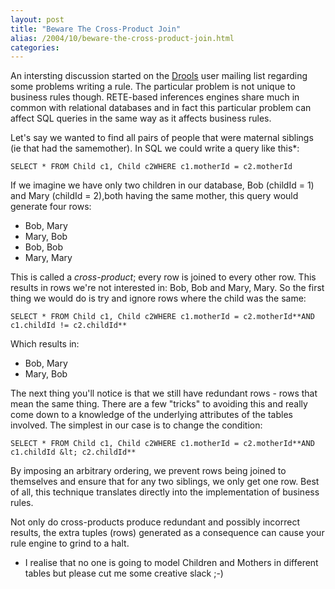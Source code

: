 ```yaml
---
layout: post
title: "Beware The Cross-Product Join"
alias: /2004/10/beware-the-cross-product-join.html
categories:
---
```

An intersting discussion started on the [Drools](http://drools.`haus.org) user mailing list regarding some problems writing a rule. The particular problem is not unique to business rules though. RETE-based inferences engines share much in common with relational databases and in fact this particular problem can affect SQL queries in the same way as it affects business rules.

Let's say we wanted to find all pairs of people that were maternal siblings (ie that had the samemother). In SQL we could write a query like this*:

```
SELECT * FROM Child c1, Child c2WHERE c1.motherId = c2.motherId
```

If we imagine we have only two children in our database, Bob (childId = 1) and Mary (childId = 2),both having the same mother, this query would generate four rows:

* Bob, Mary
* Mary, Bob
* Bob, Bob
* Mary, Mary

This is called a _cross-product_; every row is joined to every other row. This results in rows we're not interested in: Bob, Bob and Mary, Mary. So the first thing we would do is try and ignore rows where the child was the same:

```
SELECT * FROM Child c1, Child c2WHERE c1.motherId = c2.motherId**AND c1.childId != c2.childId**
```

Which results in:

* Bob, Mary
* Mary, Bob

The next thing you'll notice is that we still have redundant rows - rows that mean the same thing. There are a few "tricks" to avoiding this and really come down to a knowledge of the underlying attributes of the tables involved. The simplest in our case is to change the condition:

```
SELECT * FROM Child c1, Child c2WHERE c1.motherId = c2.motherId**AND c1.childId &lt; c2.childId**
```

By imposing an arbitrary ordering, we prevent rows being joined to themselves and ensure that for any two siblings, we only get one row. Best of all, this technique translates directly into the implementation of business rules.

Not only do cross-products produce redundant and possibly incorrect results, the extra tuples (rows) generated as a consequence can cause your rule engine to grind to a halt.

* I realise that no one is going to model Children and Mothers in different tables but please cut me some creative slack ;-)
